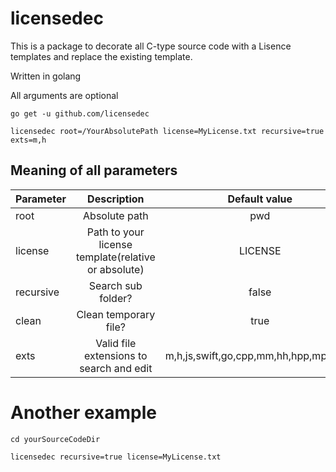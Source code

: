 # licensedec

This is a package to decorate all C-type source code with a Lisence templates and replace the existing template.

Written in golang


All arguments are optional

```
go get -u github.com/licensedec

licensedec root=/YourAbsolutePath license=MyLicense.txt recursive=true exts=m,h

```

## Meaning of all parameters
| Parameter |     Description     |  Default value |
|----------|:-------------:|:-----:|
| root |  Absolute path | pwd |
| license |    Path to your license template(relative or absolute)   |   LICENSE |
| recursive | Search sub folder? | false |
| clean | Clean temporary file? | true |
| exts | Valid file extensions to search and edit  | m,h,js,swift,go,cpp,mm,hh,hpp,mpp,java |

# Another example
```
cd yourSourceCodeDir

licensedec recursive=true license=MyLicense.txt
```
